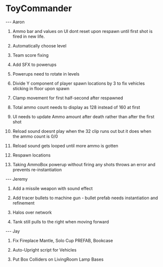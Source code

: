 # ToyCommander

--- Aaron

1) Ammo bar and values on UI dont reset upon respawn until first shot is fired in new life.

2) Automatically choose level

3) Team score fixing

4) Add SFX to powerups

5) Powerups need to rotate in levels

6) Divide Y component of player spawn locations by 3 to fix vehicles sticking in floor upon spawn

7) Clamp movement for first half-second after respawned

8) Total ammo count needs to display as 128 instead of 160 at first

9) UI needs to update Ammo amount after death rather than after the first shot

10) Reload sound doesnt play when the 32 clip runs out but it does when the ammo count is 0/0

11) Reload sound gets looped until more ammo is gotten

12) Respawn locations

13) Taking AmmoBox powerup without firing any shots throws an error and prevents re-instantiation

--- Jeremy

1) Add a missile weapon with sound effect

2) Add tracer bullets to machine gun - bullet prefab needs instantiation and refinement

3) Halos over network

4) Tank still pulls to the right when moving forward

--- Jay

1) Fix Fireplace Mantle, Solo Cup PREFAB, Bookcase

2) Auto-Upright script for Vehicles

3) Put Box Colliders on LivingRoom Lamp Bases
